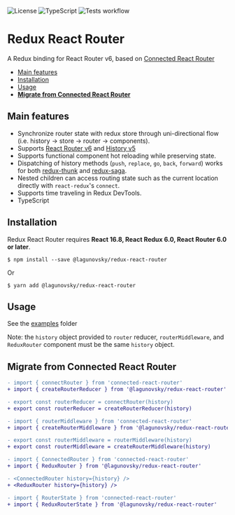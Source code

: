 ![License](https://img.shields.io/github/license/lagunovsky/redux-react-router)
![TypeScript](https://img.shields.io/badge/typescript-%3E%3D4.0.0-blue)
![Tests workflow](https://github.com/lagunovsky/redux-react-router/actions/workflows/publish.yml/badge.svg)

Redux React Router
======================

A Redux binding for React Router v6, based on [Connected React Router](https://github.com/supasate/connected-react-router)

- [Main features](#main-features)
- [Installation](#installation)
- [Usage](#usage)
- **[Migrate from Connected React Router](#migrate-from-connected-react-router)**

Main features
-----

- Synchronize router state with redux store through uni-directional flow (i.e. history -> store -> router -> components).
- Supports [React Router v6](https://github.com/ReactTraining/react-router/tree/dev) and [History v5](https://github.com/ReactTraining/history)
- Supports functional component hot reloading while preserving state.
- Dispatching of history methods (`push`, `replace`, `go`, `back`, `forward`) works for both [redux-thunk](https://github.com/gaearon/redux-thunk)
and [redux-saga](https://github.com/yelouafi/redux-saga).
- Nested children can access routing state such as the current location directly with `react-redux`'s `connect`.
- Supports time traveling in Redux DevTools.
- TypeScript


Installation
-----

Redux React Router requires **React 16.8, React Redux 6.0, React Router 6.0 or later**.

    $ npm install --save @lagunovsky/redux-react-router

Or

    $ yarn add @lagunovsky/redux-react-router


Usage
-----

See the [examples](https://github.com/lagunovsky/redux-react-router/tree/master/examples) folder

Note: the `history` object provided to `router` reducer, `routerMiddleware`, and `ReduxRouter` component must be the same `history` object.


Migrate from Connected React Router
----
```diff
- import { connectRouter } from 'connected-react-router'
+ import { createRouterReducer } from '@lagunovsky/redux-react-router'

- export const routerReducer = connectRouter(history)
+ export const routerReducer = createRouterReducer(history)
```

```diff
- import { routerMiddleware } from 'connected-react-router'
+ import { createRouterMiddleware } from '@lagunovsky/redux-react-router'

- export const routerMiddleware = routerMiddleware(history)
+ export const routerMiddleware = createRouterMiddleware(history)
```

```diff
- import { ConnectedRouter } from 'connected-react-router'
+ import { ReduxRouter } from '@lagunovsky/redux-react-router'

- <ConnectedRouter history={history} />
+ <ReduxRouter history={history} />
```

```diff
- import { RouterState } from 'connected-react-router'
+ import { ReduxRouterState } from '@lagunovsky/redux-react-router'
```
